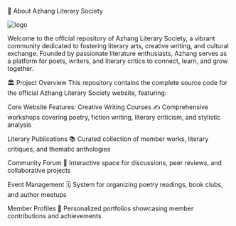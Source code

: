 🌟 About Azhang Literary Society

![logo](https://github.com/sharhanship/azhang/blob/main/azhangbaner.gif)

Welcome to the official repository of Azhang Literary Society, a vibrant community dedicated to fostering literary arts, creative writing, and cultural exchange. Founded by passionate literature enthusiasts, Azhang serves as a platform for poets, writers, and literary critics to connect, learn, and grow together.

🏛️ Project Overview
This repository contains the complete source code for the official Azhang Literary Society website, featuring:

Core Website Features:
Creative Writing Courses ✍️
Comprehensive workshops covering poetry, fiction writing, literary criticism, and stylistic analysis

Literary Publications 📚
Curated collection of member works, literary critiques, and thematic anthologies

Community Forum 💬
Interactive space for discussions, peer reviews, and collaborative projects

Event Management 🗓️
System for organizing poetry readings, book clubs, and author meetups

Member Profiles 👥
Personalized portfolios showcasing member contributions and achievements